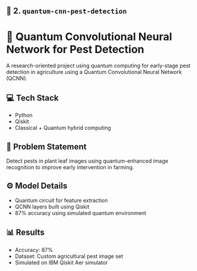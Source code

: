 
## 🐛 2. `quantum-cnn-pest-detection`

# 🐛 Quantum Convolutional Neural Network for Pest Detection

A research-oriented project using quantum computing for early-stage pest detection in agriculture using a Quantum Convolutional Neural Network (QCNN).

## 💻 Tech Stack
- Python
- Qiskit
- Classical + Quantum hybrid computing

## 🌾 Problem Statement
Detect pests in plant leaf images using quantum-enhanced image recognition to improve early intervention in farming.

## ⚙️ Model Details
- Quantum circuit for feature extraction
- QCNN layers built using Qiskit
- 87% accuracy using simulated quantum environment

## 📊 Results
- Accuracy: 87%
- Dataset: Custom agricultural pest image set
- Simulated on IBM Qiskit Aer simulator
